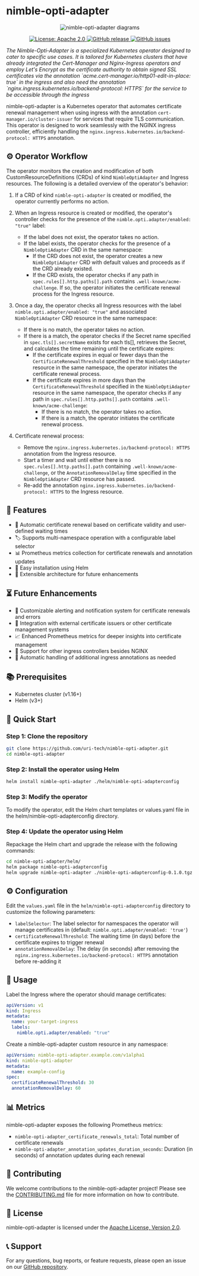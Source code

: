 # nimble-opti-adapter

<p align="center">
  <!-- <img src="diagrams/main.png" alt="nimble-opti-adapter diagrams" width="300" height="300"> -->
  <img src="diagrams/main.png" alt="nimble-opti-adapter diagrams">
</p>

<p align="center">
  <!-- <a href="https://github.com/uri-tech/nimble-opti-adapter/actions">
    <img alt="Build Status" src="diagrams/main.png">
  </a> -->
  <a href="https://github.com/uri-tech/nimble-opti-adapter/blob/master/LICENSE">
    <img alt="License: Apache 2.0" src="https://img.shields.io/badge/License-Apache%202.0-blue.svg">
  </a>
  <a href="https://github.com/uri-tech/nimble-opti-adapter/releases">
    <img alt="GitHub release" src="https://img.shields.io/github/v/release/uri-tech/nimble-opti-adapter">
  </a>
  <a href="https://github.com/uri-tech/nimble-opti-adapter/issues">
    <img alt="GitHub issues" src="https://img.shields.io/github/issues/uri-tech/nimble-opti-adapter">
  </a>
</p>
<p><i>The Nimble-Opti-Adapter is a specialized Kubernetes operator designed to cater to specific use cases. It is tailored for Kubernetes clusters that have already integrated the Cert-Manager and Nginx-Ingress operators and employ Let's Encrypt as the certificate authority to obtain signed SSL certificates via the annotation `acme.cert-manager.io/http01-edit-in-place: true` in the ingress and also need the annotation `nginx.ingress.kubernetes.io/backend-protocol: HTTPS` for the service to be accessible through the ingress
</i></p>

nimble-opti-adapter is a Kubernetes operator that automates certificate renewal management when using ingress with the annotation `cert-manager.io/cluster-issuer` for services that require TLS communication. This operator is designed to work seamlessly with the NGINX ingress controller, efficiently handling the `nginx.ingress.kubernetes.io/backend-protocol: HTTPS` annotation.

## ⚙️ Operator Workflow

The operator monitors the creation and modification of both CustomResourceDefinitions (CRDs) of kind `NimbleOptiAdapter` and Ingress resources. The following is a detailed overview of the operator's behavior:

1. If a CRD of kind `nimble-opti-adapter` is created or modified, the operator currently performs no action.

2. When an Ingress resource is created or modified, the operator's controller checks for the presence of the `nimble.opti.adapter/enabled: "true"` label:

   - If the label does not exist, the operator takes no action.
   - If the label exists, the operator checks for the presence of a `NimbleOptiAdapter` CRD in the same namespace:
     - If the CRD does not exist, the operator creates a new `NimbleOptiAdapter` CRD with default values and proceeds as if the CRD already existed.
     - If the CRD exists, the operator checks if any path in `spec.rules[].http.paths[].path` contains `.well-known/acme-challenge`. If so, the operator initiates the certificate renewal process for the Ingress resource.

3. Once a day, the operator checks all Ingress resources with the label `nimble.opti.adapter/enabled: "true"` and associated `NimbleOptiAdapter` CRD resource in the same namespace:

   - If there is no match, the operator takes no action.
   - If there is a match, the operator checks if the Secret name specified in `spec.tls[].secretName` exists for each tls[], retrieves the Secret, and calculates the time remaining until the certificate expires:
     - If the certificate expires in equal or fewer days than the `CertificateRenewalThreshold` specified in the `NimbleOptiAdapter` resource in the same namespace, the operator initiates the certificate renewal process.
     - If the certificate expires in more days than the `CertificateRenewalThreshold` specified in the `NimbleOptiAdapter` resource in the same namespace, the operator checks if any path in `spec.rules[].http.paths[].path` contains `.well-known/acme-challenge`:
       - If there is no match, the operator takes no action.
       - If there is a match, the operator initiates the certificate renewal process.

4. Certificate renewal process:
   - Remove the `nginx.ingress.kubernetes.io/backend-protocol: HTTPS` annotation from the Ingress resource.
   - Start a timer and wait until either there is no `spec.rules[].http.paths[].path` containing `.well-known/acme-challenge`, or the `AnnotationRemovalDelay` time specified in the `NimbleOptiAdapter` CRD resource has passed.
   - Re-add the annotation `nginx.ingress.kubernetes.io/backend-protocol: HTTPS` to the Ingress resource.

<!-- ![nimble-opti-adapter Diagram](diagram.png) -->

## 🌟 Features

- 🔄 Automatic certificate renewal based on certificate validity and user-defined waiting times
- 🏷️ Supports multi-namespace operation with a configurable label selector
- 📊 Prometheus metrics collection for certificate renewals and annotation updates
- 🚀 Easy installation using Helm
- 🔌 Extensible architecture for future enhancements

## ⏳ Future Enhancements

- 🔔 Customizable alerting and notification system for certificate renewals and errors
- 🔗 Integration with external certificate issuers or other certificate management systems
- 📈 Enhanced Prometheus metrics for deeper insights into certificate management
- 🚦 Support for other ingress controllers besides NGINX
- 📝 Automatic handling of additional ingress annotations as needed

## 📚 Prerequisites

- Kubernetes cluster (v1.16+)
- Helm (v3+)

## 🚀 Quick Start

### Step 1: Clone the repository

```bash
git clone https://github.com/uri-tech/nimble-opti-adapter.git
cd nimble-opti-adapter
```

### Step 2: Install the operator using Helm

```bash
helm install nimble-opti-adapter ./helm/nimble-opti-adapterconfig
```

### Step 3: Modify the operator

To modify the operator, edit the Helm chart templates or values.yaml file in the helm/nimble-opti-adapterconfig directory.

### Step 4: Update the operator using Helm

Repackage the Helm chart and upgrade the release with the following commands:

```bash
cd nimble-opti-adapter/helm/
helm package nimble-opti-adapterconfig
helm upgrade nimble-opti-adapter ./nimble-opti-adapterconfig-0.1.0.tgz
```

## ⚙️ Configuration

Edit the `values.yaml` file in the `helm/nimble-opti-adapterconfig` directory to customize the following parameters:

- `labelSelector`: The label selector for namespaces the operator will manage certificates in (default: `nimble.opti.adapter/enabled: 'true'`)
- `certificateRenewalThreshold`: The waiting time (in days) before the certificate expires to trigger renewal
- `annotationRemovalDelay`: The delay (in seconds) after removing the `nginx.ingress.kubernetes.io/backend-protocol: HTTPS` annotation before re-adding it

## 📝 Usage

Label the Ingress where the operator should manage certificates:

```yaml
apiVersion: v1
kind: Ingress
metadata:
  name: your-target-ingress
  labels:
    nimble.opti.adapter/enabled: "true"
```

Create a nimble-opti-adapter custom resource in any namespace:

```yaml
apiVersion: nimble-opti-adapter.example.com/v1alpha1
kind: nimble-opti-adapter
metadata:
  name: example-config
spec:
  certificateRenewalThreshold: 30
  annotationRemovalDelay: 60
```

## 📊 Metrics

nimble-opti-adapter exposes the following Prometheus metrics:

- `nimble-opti-adapter_certificate_renewals_total`: Total number of certificate renewals
- `nimble-opti-adapter_annotation_updates_duration_seconds`: Duration (in seconds) of annotation updates during each renewal

## 🤝 Contributing

We welcome contributions to the nimble-opti-adapter project! Please see the [CONTRIBUTING.md](CONTRIBUTING.md) file for more information on how to contribute.

## 📜 License

nimble-opti-adapter is licensed under the [Apache License, Version 2.0](LICENSE).

## 📞 Support

For any questions, bug reports, or feature requests, please open an issue on our [GitHub repository](https://github.com/uri-tech/nimble-opti-adapter/issues).

<!-- ## Attribution

### Images

Diagram: [Unsplash](https://unsplash.com/photos/U9s5m5L2Gn0) (License: CC0) -->

<!-- git pull --allow-unrelated-histories https://github.com/uri-tech/nimble-opti-adapter main -->

<!-- kubebuilder init --domain nimble-opti-adapter.tech-ua.com --repo github.com/uri-tech/nimble-opti-adapter -->
